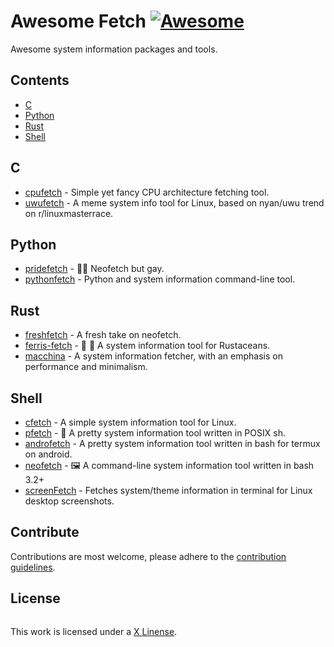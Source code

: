 # Awesome Fetch [![Awesome](https://awesome.re/badge.svg)](https://github.com/beucismis/awesome-fetch)

Awesome system information packages and tools.

## Contents

- [C](#c)
- [Python](#python)
- [Rust](#rust)
- [Shell](#shell)

## C

- [cpufetch](https://github.com/Dr-Noob/cpufetch) - Simple yet fancy CPU architecture fetching tool.
- [uwufetch](https://github.com/TheDarkBug/uwufetch) - A meme system info tool for Linux, based on nyan/uwu trend on r/linuxmasterrace.

## Python

- [pridefetch](https://github.com/charpointer/pridefetch) - :rainbow_flag: Neofetch but gay.
- [pythonfetch](https://github.com/beucismis/pythonfetch) - Python and system information command-line tool.

## Rust

- [freshfetch](https://github.com/K4rakara/freshfetch) - A fresh take on neofetch.
- [ferris-fetch](https://github.com/irevenko/ferris-fetch) - :art: :crab: A system information tool for Rustaceans.
- [macchina](https://github.com/Macchina-CLI/macchina) - A system information fetcher, with an emphasis on performance and minimalism.

## Shell

- [cfetch](https://github.com/clieg/cfetch) - A simple system information tool for Linux.
- [pfetch](https://github.com/dylanaraps/pfetch) - :penguin: A pretty system information tool written in POSIX sh.
- [androfetch](https://github.com/laraib07/androfetch) - A pretty system information tool written in bash for termux on android.
- [neofetch](https://github.com/dylanaraps/neofetch) - :framed_picture: A command-line system information tool written in bash 3.2+
- [screenFetch](https://github.com/KittyKatt/screenFetch) - Fetches system/theme information in terminal for Linux desktop screenshots.

## Contribute

Contributions are most welcome, please adhere to the [contribution guidelines](CONTRIBUTING.md).

## License

![]()

This work is licensed under a [X Linense](LICENSE).
